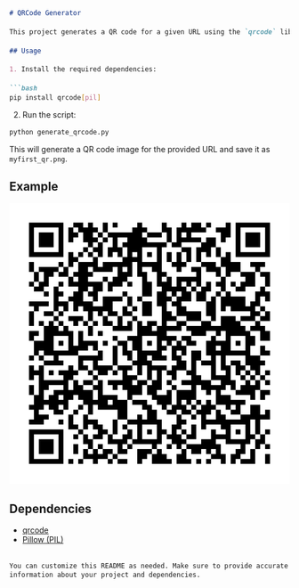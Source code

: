 ```markdown
# QRCode Generator

This project generates a QR code for a given URL using the `qrcode` library in Python.

## Usage

1. Install the required dependencies:

```bash
pip install qrcode[pil]
```

2. Run the script:

```bash
python generate_qrcode.py
```

This will generate a QR code image for the provided URL and save it as `myfirst_qr.png`.

## Example

![Generated QR Code](myfirst_qr.png)

## Dependencies

- [qrcode](https://github.com/lincolnloop/python-qrcode)
- [Pillow (PIL)](https://pillow.readthedocs.io/en/stable/)

```

You can customize this README as needed. Make sure to provide accurate information about your project and dependencies.
